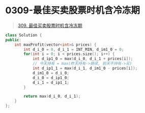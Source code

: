 # 0309-最佳买卖股票时机含冷冻期

> [309. 最佳买卖股票时机含冷冻期](https://leetcode.cn/problems/best-time-to-buy-and-sell-stock-with-cooldown/)

```cpp
class Solution {
public:
    int maxProfit(vector<int>& prices) {
        int d_i_0 = 0, d_i_1 = INT_MIN, d_im1_0 = 0;
        for(int i = 0; i < prices.size(); i++) {
            int d_ip1_0 = max(d_i_0, d_i_1 + prices[i]);
            // 今天持有 = max(昨天持有->继续, 前天不持有->买)
            int d_ip1_1 = max(d_i_1, d_im1_0 - prices[i]);
            d_im1_0 = d_i_0;
            d_i_0 = d_ip1_0;
            d_i_1 = d_ip1_1;
        }

        return max(d_i_0, d_i_1);
    }
};
```